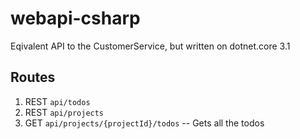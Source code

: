 # webapi-csharp
Eqivalent API to the CustomerService, but written on dotnet.core 3.1

## Routes

1. REST `api/todos`
2. REST `api/projects`
3. GET  `api/projects/{projectId}/todos` -- Gets all the todos
